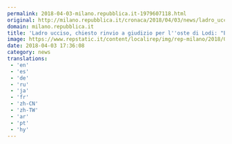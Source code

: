 ```yaml
---
permalink: 2018-04-03-milano.repubblica.it-1979607118.html
original: http://milano.repubblica.it/cronaca/2018/04/03/news/ladro_ucciso_chiesto_rinvio_a_giudizio_per_l_oste_di_lodi_eccesso_colposo_di_difesa_-192881659/?rss
domain: milano.repubblica.it
title: 'Ladro ucciso, chiesto rinvio a giudizio per l''oste di Lodi: "Eccesso colposo di difesa"'
image: https://www.repstatic.it/content/localirep/img/rep-milano/2018/04/03/191016995-c7c338cd-370f-447a-9849-1bd183a1ba43.jpg
date: 2018-04-03 17:36:08
category: news
translations: 
 - 'en'
 - 'es'
 - 'de'
 - 'ru'
 - 'ja'
 - 'fr'
 - 'zh-CN'
 - 'zh-TW'
 - 'ar'
 - 'pt'
 - 'hy'
---
```


